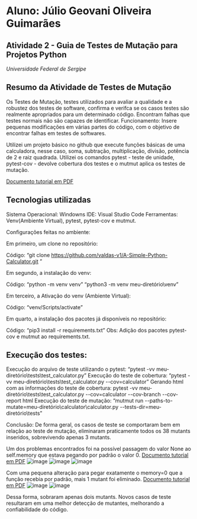 # Aluno: Júlio Geovani Oliveira Guimarães 

## Atividade 2 - Guia de Testes de Mutação para Projetos Python

*Universidade Federal de Sergipe*

## Resumo da Atividade de Testes de Mutação

Os Testes de Mutação, testes utilizados para avaliar a qualidade e a robustez dos testes de software, confirma e verifca se os casos testes são realmente apropriados para um determinado código. Encontram falhas que testes normais não são capazes de identificar. Funcionamento: Insere pequenas modificações em várias partes do código, com o objetivo de encontrar falhas em testes de softwares.

Utilizei um projeto básico no github que execute funções básicas de uma calculadora, nesse caso, soma, subtração, multiplicação, divisão, potência de 2 e raiz quadrada. Utilizei os comandos pytest - teste de unidade, pytest-cov - devolve cobertura dos testes e o mutmut aplica os testes de mutação.

[Documento tutorial em PDF](https://github.com/JulioDEV11/JulioDEV11-Teste_Software_Mutantes_2024_GUIMARAES_JULIO/blob/main/Atividade%202.pdf)

## Tecnologias utilizadas
Sistema Operacional: Windowns 
IDE: Visual Studio Code 
Ferramentas: Venv(Ambiente Virtual), pytest, pytest-cov e mutmut. 
 
Configurações feitas no ambiente: 

Em primeiro, um clone no repositório: 

Código:  “git clone https://github.com/valdas-v1/A-Simple-Python-Calculator.git ” 
 
Em segundo, a instalação do venv:  

Código: “python -m venv venv” 
                   “python3 -m venv meu-diretório\venv”

Em terceiro, a Ativação do venv (Ambiente Virtual): 

 Código: “venv/Scripts/activate” 

Em quarto, a instalação dos pacotes já disponíveis no repositório: 

Código: “pip3 install -r requirements.txt” 
Obs: Adição dos pacotes pytest-cov e mutmut ao 	requirements.txt.

## Execução dos testes: 

Execução do arquivo de teste utilizando o pytest:  “pytest -vv meu-diretório\tests\test_calculator.py”
Execução do teste de cobertura: “pytest -vv meu-diretório\tests\test_calculator.py --cov=calculator”
Gerando html com as informações do teste de cobertura: pytest -vv  meu-diretório\tests\test_calculator.py --cov=calculator --cov-branch --cov-report html
Execução do teste de mutação: “mutmut run --paths-to-mutate=meu-diretório\calculator\calculator.py --tests-dir=meu-diretório\tests”

Conclusão: De forma geral, os casos de teste se comportaram bem em relação ao teste de mutação, eliminaram praticamente todos os 38 mutants inseridos, sobrevivendo apenas 3 mutants.  

Um dos problemas encontrados foi na possível passagem do valor None ao self.memory que estava pegando por padrão o valor 0.
[Documento tutorial em PDF](https://github.com/JulioDEV11/JulioDEV11-Teste_Software_Mutantes_2024_GUIMARAES_JULIO/blob/main/Mutants%20Html.html)
![image](https://github.com/user-attachments/assets/c8bbd8bf-5d5e-44a2-ac34-a1a464ae116e)
![image](https://github.com/user-attachments/assets/aa992457-ed28-4877-a243-43ce01a00f7e)
![image](https://github.com/user-attachments/assets/5e647e12-1d84-404b-90db-27044eb38c6e)


Com uma pequena alteração para pegar exatamente o memory=0 que a função recebia por padrão, mais 1 mutant foi eliminado. 
[Documento tutorial em PDF](https://github.com/JulioDEV11/JulioDEV11-Teste_Software_Mutantes_2024_GUIMARAES_JULIO/blob/main/Teste%20Mutation.pdf)
![image](https://github.com/user-attachments/assets/2c77ae67-68d4-426e-b340-30656be53aea)
![image](https://github.com/user-attachments/assets/0d875c74-b982-49d5-9fac-47028f6a2adc)

Dessa forma, sobraram apenas dois mutants. Novos casos de teste resultaram em uma melhor detecção de mutantes, melhorando a confiabilidade do código.


 

